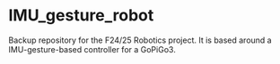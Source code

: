 # IMU_gesture_robot
Backup repository for the F24/25 Robotics project. It is based around a IMU-gesture-based controller for a GoPiGo3.
